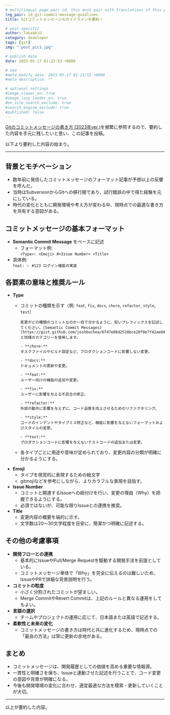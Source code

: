 ```yaml
---
# multilingual page pair id, this must pair with translations of this page. (This name must be unique)
lng_pair: id_git-commit-message-guidlines
title: Gitコミットメッセージのガイドラインを要約！

# post specific
author: TakaakiU
category: developer
tags: [git]
img: ":post_pic1.jpg"

# publish date
date: 2025-05-17 01:23:53 +0000

# seo
#meta_modify_date: 2025-05-17 01:23:53 +0000
#meta_description: ""

# optional settings
#image_viewer_on: true
#image_lazy_loader_on: true
#on_site_search_exclude: true
#search_engine_exclude: true
#published: false
---
```


[Gitのコミットメッセージの書き方 (2023年ver.)](https://zenn.dev/itosho/articles/git-commit-message-2023)を頻繁に参照するので、要約した内容を手元に残したいと思い、この記事を投稿。

以下より要約した内容の始まり。

---

## 背景とモチベーション
- 数年前に発信したコミットメッセージのフォーマット記事が予想以上の反響を呼んだ。
- 当時はSubversionからGitへの移行期であり、試行錯誤の中で得た経験を元にしている。
- 時代の変化とともに開発環境や考え方が変わる中、現時点での最適な書き方を共有する意図がある。

## コミットメッセージの基本フォーマット
- **Semantic Commit Message** をベースに記述
  - フォーマット例:  
    `<Type>: <Emoji> #<Issue Number> <Title>`
- 具体例:  
  `feat: ✨ #123 ログイン機能の実装`

## 各要素の意味と推奨ルール
- **Type**  
  - コミットの種類を示す（例: `feat`, `fix`, `docs`, `chore`, `refactor`, `style`, `test`）

    ```
    変更がどの種類のコミットなのか一目で分かるように、短いプレフィックスを記述してください。[Semantic Commit Messages](https://gist.github.com/joshbuchea/6f47e86d2510bce28f8e7f42ae84c716) と同様のカテゴリーを使用します。

    - **chore:**  
    タスクファイルやビルド設定など、プロダクションコードに影響しない変更。

    - **docs:**  
    ドキュメントの更新や変更。

    - **feat:**  
    ユーザー向けの機能の追加や変更。

    - **fix:**  
    ユーザーに影響を与える不具合の修正。

    - **refactor:**  
    外部の動作に影響を与えずに、コード品質を向上させるためのリファクタリング。

    - **style:**  
    コードのインデントやタイプミス修正など、機能に影響を与えないフォーマットおよびスタイルの変更。

    - **test:**  
    プロダクションコードに影響を与えないテストコードの追加または変更。
    ```

  - 各タイプごとに用途や意味が定められており、変更内容の分類が明確に分かるようにする。
- **Emoji**  
  - タイプを視覚的に表現するための絵文字  
  - gitmojiなどを参考にしながら、よりカラフルな表現を目指す。
- **Issue Number**  
  - コミットと関連するIssueへの紐付けを行い、変更の理由（Why）を把握できるようにする。
  - 必須ではないが、可能な限りIssueとの連携を推奨。
- **Title**  
  - 変更内容の概要を端的に示す。  
  - 文字数は20～30文字程度を目安に、簡潔かつ明確に記述する。

## その他の考慮事項
- **開発フローとの連携**  
  - 基本的にIssueやPull/Merge Requestを駆動する開発手法を前提としている。
  - コミットメッセージ単体で「Why」を完全に伝えるのは難しいため、IssueやPRで詳細な背景説明を行う。
- **コミットの粒度**  
  - 小さく分割されたコミットが望ましい。
  - Merge CommitやRevert Commitは、上記のルールと異なる運用をしてもよい。
- **言語の選択**  
  - チームやプロジェクトの運用に応じて、日本語または英語で記述する。
- **柔軟性と未来の変化**  
  - コミットメッセージの書き方は時代と共に進化するため、現時点での「最良の方法」は常に更新の余地がある。

## まとめ
- コミットメッセージは、開発履歴としての価値を高める重要な情報源。
- 一貫性と明確さを保ち、Issueと連動させた記述を行うことで、コード変更の意図や背景が明確になる。
- 今後も開発環境の変化に合わせ、適宜最適な方法を模索・更新していくことが大切。

---

以上が要約した内容。
